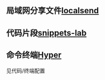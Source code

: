 ## 局域网分享文件[localsend](https://github.com/localsend/localsend#)

## 代码片段[snippets-lab](https://www.renfei.org/snippets-lab/)

## 命令终端[Hyper](https://hyper.is/)

见代码/终端配置
